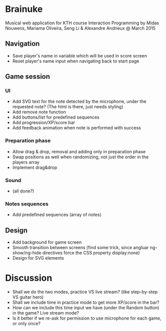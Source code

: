 # Brainuke
Musical web application for KTH course Interaction Programming
by Midas Nouwens, Mariama Oliveira, Seng Li & Alexandre Andrieux
@ March 2015

## Navigation
* Save player's name in variable which will be used in score screen
* Reset player's name input when navigating back to start page

## Game session

### UI
* Add SVG text for the note detected by the microphone, under the requested note? (The html is there, just needs styling)
* Add remove note function
* Add buttons/list for predefined sequences
* Add progression/XP/score bar
* Add feedback animation when note is performed with success

### Preparation phase
* Allow drag & drop, removal and adding only in preparation phase
* Swap positions as well when randomizing, not just the order in the players array
* Implement drag&drop

### Sound
* (all done?)

### Notes sequences
* Add predefined sequences (array of notes)

## Design
* Add background for game screen
* Smooth transition between screens (find some trick, since angluar ng-show/ng-hide directives force the CSS property display:none)
* Design for SVG elements

# Discussion
* Shall we do the two modes, practice VS live stream? (like step-by-step VS guitar hero)
* Shall we include time in practice mode to get more XP/score in the bar?
* How can we include this time input we have (under the Random button) in the game? Live stream mode?
* Is it better if we re-ask for permission to use microphone for each game, or only once?
